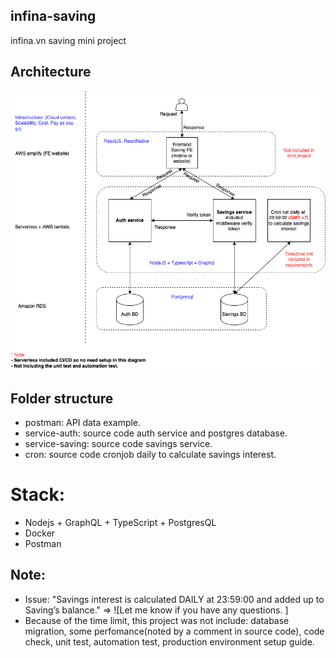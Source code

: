 ## infina-saving
infina.vn saving mini project

## Architecture
![Architecture](./Saving%20Project%20Architecture.drawio.png?raw=true "Architecture")

## Folder structure
- postman: API data example.
- service-auth: source code auth service and postgres database.
- service-saving: source code savings service.
- cron: source code cronjob daily to calculate savings interest.

# Stack:
- Nodejs + GraphQL + TypeScript + PostgresQL
- Docker
- Postman

## Note:
- Issue:  "Savings interest is calculated DAILY at 23:59:00 and added up to Saving’s balance." => ![Let me know if you have any questions.
]
- Because of the time limit, this project was not include: database migration, some perfomance(noted by a comment in source code), code check, unit test, automation test, production environment setup guide.
